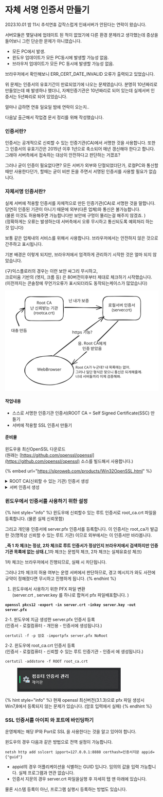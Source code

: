 # 자체 서명 인증서 만들기

2023.10.01 밤 11시 추석연휴 갑작스럽게 인쇄서버가 안된다는 연락이 왔습니다.&#x20;

서버모듈은 몇달내에 업데이트 된 적이 없었기에 다른 환경 문제라고 생각했는데 증상을 들어보니 그런 단순한 문제가 아니였습니다.&#x20;

* 모든 PC에서 발생.
* 윈도우 업데이트가 모든 PC동시에 발생할 가능성 없음.
* 브라우저 업데이트가 모든 PC 동시에 발생할 가능성 없음.

브라우저에서 확인해보니 ERR\_CERT\_DATE\_INVALID 오류가 출력되고 있었습니다.&#x20;

위 문제는 인증서의 유효기간이 만료되었기에 나오는 문제였습니다. 분명히 10년짜리로 만들었는데 왜 발생하나 했더니, 자체인증기관은 10년짜리로 되어 있는데 실제서버 인증서는 5년짜리로 되어 있었습니다.



얼마나 급하면 연휴 일요일 밤에 연락이 오는지..

다음날 출근해서 작업겸 문서 정리를 위해 작성했습니다.&#x20;



### **인증서란?**

인증서는 공개적으로 신뢰할 수 있는 인증기관(CA)에서 서명한 것을 사용합니다.  또한 그 인증서의 유효기간은 2015년 이후 1년으로 축소되어 매년 갱신해야 한다고 합니다. 그래야 서버측에서 접속하는 대상이 안전하다고 판단하는 거겠죠?&#x20;

그러나 굳이 인증이 필요없다면? 모든 서버가 외부와 단절되었더단가, 로컬PC와 통신할때만 사용한다던가, 할때는 굳이 비싼 돈을 주면서 서명된 인증서를 사용할 필요가 없습니다.&#x20;



### 자체서명 인증서란?

실제 서버에 적용할 인증서를 자체적으로 만든 인증기관(CA)로 서명한 것을 말합니다. 당연히 인증된 기관이 아니기 때문에 외부(다른 업체)와 통신은 불가능합니다.\
(물론 이것도 허용해주면 가능합니다만 보안에 구멍이 뚤리는걸 해주지 않겠죠. ) \
(정확하게는 오류는 발생하는데 서버측에서 오류 무시하고 통신되도록 예외처리 하는 것 입니다)

보통 같은 업체내의 서비스를 위해서 사용합니다. 브라우저에서는 안전하지 않은 것으로 간주하고 표시됩니다.&#x20;



기본 배경은 이렇게 되지만, 브라우저에서 엄격하게 관리하기 시작한 것은 얼마 되지 않았습니다.&#x20;

(구)익스플로러의 경우는 이런 보안 싸그리 무시하고, \
크로미움 기반의 (엣지, 크롬 등) 은 80버전이후부터 제대로 체크하기 시작했습니다. \
(이전까지는 콘솔창에 무언가오류가 표시되더라도 동작되는케이스가 많았습니다)



<img src="../../.gitbook/assets/file.excalidraw.svg" alt="" class="gitbook-drawing">

#### 작업내용

* 스스로 서명한 인증기관 인증서(ROOT CA = Self Signed Certificate(SSC) 만들기
* 서버에 적용할 SSL 인증서 만들기

#### 준비물

윈도우용 최신OpenSSL 다운로드\
(원래는 [https://github.com/openssl/openssl](https://github.com/openssl/openssl) 소스를 빌드해서 사용합니다.)

{% embed url="https://slproweb.com/products/Win32OpenSSL.html" %}

<details>

<summary>ROOT CA(신뢰할 수 있는 기관) 인증서 생성</summary>

1. 개인 키 생성(key)

```
openssl genrsa -des3 -out root_ca.key 2048
```

2. 메모장으로  인증요청서 환경파일 생성(cnf)\
   이 파일이 없으면 인증요청서 생성시 전부 타이핑해서 입력하게 됩니다. \
   편의성을 위해서 만들어 주는게 좋습니다.&#x20;

{% code title="root_ca_openssl.cnf" %}
```
[ req ]
default_bits            = 2048
default_md              = sha1
default_keyfile         = root_ca.key
distinguished_name      = req_distinguished_name
extensions             = v3_ca
req_extensions = v3_ca

[ v3_ca ]
basicConstraints       = critical, CA:TRUE, pathlen:0
subjectKeyIdentifier   = hash
##authorityKeyIdentifier = keyid:always, issuer:always
keyUsage               = keyCertSign, cRLSign
nsCertType             = sslCA, emailCA, objCA

[req_distinguished_name ]
countryName                     = KR
countryName_default             = KR
countryName_min                 = 2
countryName_max                 = 2

# 회사명 입력
organizationName              = Company
organizationName_default      = Company

# 부서 입력
#organizationalUnitName          = 부서명
#organizationalUnitName_default  = 부서명  

# SSL 서비스할 domain 명 입력
commonName                     = 도메인
commonName_default             = 도메인
commonName_max                  = 64
```
{% endcode %}

3. 인증요청서 (CSR) 파일생성

```
openssl req -new -key root_ca.key -out root_ca.csr -config root_ca_openssl.cnf
```

4. 자체 서명 인증서 생성(CRT)

```
openssl x509 -req -days 3650 -extensions v3_ca -set_serial 1 -in root_ca.csr
 -signkey root_ca.key 
 -out root_ca.crt 
 -extfile root_ca_openssl.cnf -sha256
```

</details>

<details>

<summary>서버 인증서 생성</summary>

1. 개인키 생성(key)

```
openssl genrsa -des3 -out server.key 2048
```

2. 인증요청서 환경파일 생성(cnf)\
   이 파일이 없으면 인증요청서 생성시 전부 타이핑해서 입력하게 됩니다. \
   편의성을 위해서 만들어 주는게 좋습니다.&#x20;

{% code title="server_openssl.cnf" %}
```
[ req ]
default_bits            = 2048
default_md              = sha1
default_keyfile         = root_ca.key
distinguished_name      = req_distinguished_name
extensions             = v3_user
## 인증서 요청시에도 extension 이 들어가면 authorityKeyIdentifier 를 찾지 못해 에러가 나므로 막아둔다.
## req_extensions = v3_user
  
[ v3_user ]
# Extensions to add to a certificate request
basicConstraints = CA:FALSE
authorityKeyIdentifier = keyid,issuer
subjectKeyIdentifier = hash
keyUsage = nonRepudiation, digitalSignature, keyEncipherment
## SSL 용 확장키 필드
extendedKeyUsage = serverAuth,clientAuth
subjectAltName          = @alt_names

[ alt_names]
## Subject AltName의 DNSName field에 SSL Host 의 도메인 이름을 적어준다.
## 멀티 도메인일 경우 *.lesstif.com 처럼 쓸 수 있다.
IP.1   = 127.0.0.1
#DNS.2   = lesstif.com
#DNS.3   = *.lesstif.com
  
[req_distinguished_name ]
countryName                     = Country Name (2 letter code)
countryName_default             = KR
countryName_min                 = 2
countryName_max                 = 2
  
# 회사명 입력
organizationName              = Organization Name (eg, company)
organizationName_default      = 회사명
   
# 부서 입력
organizationalUnitName          = Organizational Unit Name (eg, section)
organizationalUnitName_default  = 부서명
   
# SSL 서비스할 domain 명 입력
commonName                      = Common Name (eg, your name or your server's hostname)
commonName_default             = 127.0.0.1
commonName_max                  = 64
```
{% endcode %}

3. 인증요청서 (CSR) 파일생성

<pre><code><strong>openssl req -new -key server.key -out server.csr -config server_openssl.cnf
</strong></code></pre>

4. 인증요청서파일(CSR)을 자체서명된인증기관(ROOT CA) 개인키로 서명

```
openssl x509 -req -days 3650 -extensions v3_user -in server.csr 
-CA root_ca.crt -CAcreateserial 
-CAkey root_ca.key 
-out server.crt -extfile server_openssl.cnf -sha256 
```

</details>



### 윈도우에서 인증서를 사용하기 위한 설정



{% hint style="info" %}
윈도우에 신뢰할수 있는 루트 인증서로 root\_ca.crt 파일을 등록합니다. (물론 실제 신뢰못함)

그리고 개인용 인증서에 server.pfx 인증서를 등록합니다. 이 인증서는 root\_ca가 발급한 것(명목상 신뢰할 수 있는 루트 기관) 이므로 외부에서는 이 인증서만 바라봅니다.

_**즉 1 차 체크는 정상, 2차 체크로 루트 인증서가  정상인지 브라우저에서 검색하지만 인증기관 목록에 없는 상태.(**_1차 체크는 문법적 체크, 2차 체크는 실제유효성 체크)

1차 체크는 브라우저에서 진행되므로, 실패 시 차단됩니다.&#x20;

그러나 2차 체크의 허용 여부는 운영 서버에서 판단하므로, 경고 메시지가 와도 사전에 규약이 정해졌다면 무시하고 진행하게 됩니다.&#x20;
{% endhint %}



1. 윈도우에서 사용하기 위한 PFX 파일 변환\
   (server.crt , server.key 를 하나로 합쳐서 pfx 파일배포합니다. )

<pre><code><strong>openssl pkcs12 -export -in server.crt -inkey server.key -out server.pfx
</strong></code></pre>

&#x20;2-1. 윈도우에 지금 생성한 server.pfx 인증서 등록 \
&#x20;       (인증서 - 로컬컴퓨터 - 개인용 - 인증서에 생성됩니다.)

```
certutil -f -p 암호 -importpfx server.pfx NoRoot
```

&#x20;2-2. 윈도우에 root\_ca.crt 인증서 등록 \
&#x20;       (인증서 - 로컬컴퓨터 - 신뢰할 수 있는 루트 인증기관 - 인증서 에 생성됩니다.)

```
certutil -addstore -f ROOT root_ca.crt
```

<figure><img src="../../.gitbook/assets/image (1) (1) (1) (1) (1) (1) (1) (1) (1).png" alt=""><figcaption></figcaption></figure>

{% hint style="info" %}
현재 openssl 최신버전(3.1.3)으로 pfx 파일 생성시 Win7,8에서 등록되지 않는 문제가 있습니다. (암호 입력에서 실패)
{% endhint %}

### SSL 인증서를 아이피 와 포트에 바인딩하기

운영체제는 해당 IP와 Port로 SSL 을 사용한다는 것을 알고 있어야 합니다.&#x20;

윈도우의 경우 다음과 같은 방법으로 전역 설정이 가능합니다.&#x20;

```
netsh http add sslcert ipport=127.0.0.1:8888 certhash=인증서지문 appid={"guid"}
```

* appid의 경우 어플리케이션을 식별하는 GUID 입니다. 임의의 값을 입력 가능합니다.  실제 프로그램과 연관 없습니다.&#x20;
* 인증서 지문의 경우 server.crt 파일을실행 후 자세히 탭 맨 아래에 있습니다.&#x20;

물론 시스템 등록이 아닌, 프로그램 실행시 등록하는 방법도 있습니다.&#x20;

